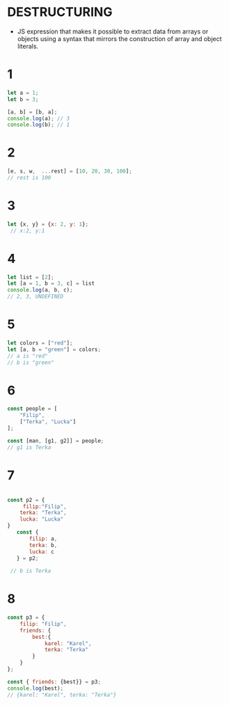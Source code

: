 # DESTRUCTURING
* JS expression that makes it possible to extract data from arrays or objects using a syntax that mirrors the construction of array and object literals.

# 1
```javascript
let a = 1;
let b = 3;

[a, b] = [b, a];
console.log(a); // 3
console.log(b); // 1
```

# 2
```js
[e, s, w,  ...rest] = [10, 20, 30, 100];
// rest is 100
```

# 3
```js
let {x, y} = {x: 2, y: 1};
 // x:2, y:1
```

# 4
```js
let list = [2];
let [a = 1, b = 3, c] = list
console.log(a, b, c); 
// 2, 3, UNDEFINED
```
# 5
```js
let colors = ["red"];
let [a, b = "green"] = colors;
// a is "red"
// b is "green"
```




# 6
```javascript
const people = [
    "Filip",
    ["Terka", "Lucka"]
];

const [man, [g1, g2]] = people;
// g1 is Terka
```

# 7
```javascript

const p2 = {
     filip:"Filip",
    terka: "Terka",
    lucka: "Lucka"
}
   const {
       filip: a,
       terka: b,
       lucka: c
   } = p2;
   
 // b is Terka
```

# 8
```javascript
const p3 = {
    filip: "Filip",
    friends: {
        best:{
            karel: "Karel",
            terka: "Terka"
        }
    }
};

const { friends: {best}} = p3;
console.log(best); 
// {karel: "Karel", terka: "Terka"}
```
